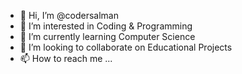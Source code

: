 - 👋 Hi, I’m @codersalman
- 👀 I’m interested in Coding & Programming
- 🌱 I’m currently learning Computer Science 
- 💞️ I’m looking to collaborate on Educational Projects
- 📫 How to reach me ...

